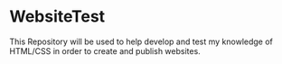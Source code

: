# WebsiteTest

This Repository will be used to help develop and test my knowledge of HTML/CSS in order to create and publish websites.
